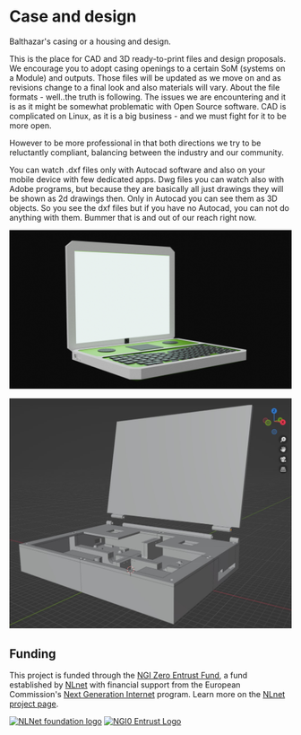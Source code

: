 # Case and design 
Balthazar's casing or a housing and  design.

This is the place for CAD and 3D ready-to-print files and design proposals.
We encourage you to adopt casing openings to a certain SoM (systems on a Module) and outputs.
Those files will be updated as we move on and as revisions change to a final look and also materials will vary.
About the file formats - well..the truth is following.
The issues we are encountering and it is as it might be
somewhat problematic with Open Source software. 
CAD is complicated on Linux, as it is a big
business - and we must fight for it to be more open.

However to be more professional in that both directions we try to be reluctantly compliant, 
balancing between the industry and our community. 

You can watch .dxf files only with Autocad software and also on your mobile 
device with few dedicated apps. 
Dwg files you can watch also with Adobe programs, but because they are
basically all just drawings they will be shown as 2d drawings then. 
Only in Autocad you can see them as 3D objects. 
So you see the dxf files but if you have no Autocad, you can not do anything with them.
Bummer that is and out of our reach right now.

![v0.1](v0.1/images/z1.png)

![v0.2](v0.2/images/1.jpg)

## Funding

This project is funded through the [NGI Zero Entrust Fund](https://nlnet.nl/entrust), a fund
established by [NLnet](https://nlnet.nl) with financial support from the European Commission's
[Next Generation Internet](https://ngi.eu) program. Learn more on the [NLnet project page](https://nlnet.nl/project/Balthazar-Casing/).

[<img src="https://nlnet.nl/logo/banner.png" alt="NLNet foundation logo" width="300" />](https://nlnet.nl)
[<img src="https://nlnet.nl/image/logos/NGI0Entrust_tag.svg" alt="NGI0 Entrust Logo" width="300" />](https://nlnet.nl/entrust)
